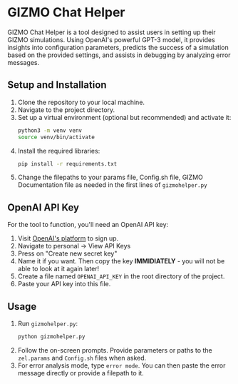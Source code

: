 # GIZMO Chat Helper

GIZMO Chat Helper is a tool designed to assist users in setting up their GIZMO simulations. Using OpenAI's powerful GPT-3 model, it provides insights into configuration parameters, predicts the success of a simulation based on the provided settings, and assists in debugging by analyzing error messages.

## Setup and Installation

1. Clone the repository to your local machine.
2. Navigate to the project directory.
3. Set up a virtual environment (optional but recommended) and activate it:
   ```bash
   python3 -m venv venv
   source venv/bin/activate
   ```
4. Install the required libraries:
   ```bash
   pip install -r requirements.txt
   ```
5. Change the filepaths to your params file, Config.sh file, GIZMO Documentation file as needed in the first lines of `gizmohelper.py`

## OpenAI API Key

For the tool to function, you'll need an OpenAI API key:

1. Visit [OpenAI's platform](https://platform.openai.com/signup) to sign up.
2. Navigate to personal -> View API Keys
3. Press on "Create new secret key"
4. Name it if you want. Then copy the key **IMMIDIATELY** - you will not be able to look at it again later!
5. Create a file named `OPENAI_API_KEY` in the root directory of the project.
6. Paste your API key into this file.

## Usage

1. Run `gizmohelper.py`:
   ```bash
   python gizmohelper.py
   ```
2. Follow the on-screen prompts. Provide parameters or paths to the `zel.params` and `Config.sh` files when asked.
3. For error analysis mode, type `error mode`. You can then paste the error message directly or provide a filepath to it.

